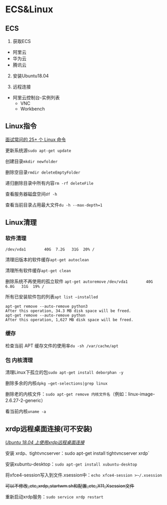 # ECS&Linux

## ECS

1. 获取ECS
* 阿里云
* 华为云
* 腾讯云

2. 安装Ubuntu18.04

3. 远程连接
* 阿里云控制台-实例列表
	* VNC  
	* Workbench

## Linux指令

[面试常问的 25+ 个 Linux 命令](http://mp.weixin.qq.com/s?__biz=MzU3NDgxMzI0Mw==&mid=2247484311&idx=2&sn=5ee5aa73a71b00503c8712cebcf24219&chksm=fd2de6c3ca5a6fd5a36b1024f4e93faf0810f2312a9817063198e758bbe6687dbb33bacb539a&mpshare=1&scene=1&srcid=&sharer_sharetime=1585092574637&sharer_shareid=96c4a266066ac094d370df9ca62a44e8#rd)


更新系统源`sudo apt-get update`

创建目录`mkdir newfolder`

删除空目录`rmdir deleteEmptyFolder`

递归删除目录中所有内容`rm -rf deleteFile`

查看服务器磁盘空间`df -h`

查看当前目录占用最大文件`du -h --max-depth=1`

## Linux清理
### 软件清理
`/dev/vda1        40G  7.2G   31G  20% /`

清理旧版本的软件缓存`apt-get autoclean`

清理所有软件缓存`apt-get clean`

删除系统不再使用的孤立软件 `apt-get autoremove`
`/dev/vda1        40G  6.8G   31G  19% /`

所有已安装软件包的列表`apt list —installed`

```
apt-get remove --auto-remove python3
After this operation, 34.3 MB disk space will be freed.
apt-get remove --auto-remove python
After this operation, 1,627 MB disk space will be freed.
```

### 缓存
检查当前 APT 缓存文件的使用率`du -sh /var/cache/apt`

### 包 内核清理

清理Linux下孤立的包`sudo apt-get install deborphan -y`

删除多余的内核`dpkg —get-selections|grep linux`

删除老的内核文件：`sudo apt-get remove 内核文件名`（例如：linux-image-2.6.27-2-generic）

看当前内核`uname -a`

## xrdp远程桌面连接(可不安装)
[*Ubuntu 18.04 上使用xrdp远程桌面连接*](https://blog.csdn.net/qq_25556149/article/details/82216190)

安装 xrdp、tightvncserver：sudo apt-get install tightvncserver xrdp`

安装xubuntu-desktop：`sudo apt-get install xubuntu-desktop`

将xfce4-session写入到文件.xsession中：`echo xfce4-session >~/.xsession`

~~可以不修改_etc_xrdp_startwm.sh和配置_etc_X11_Xsession文件~~

重新启动xrdp服务：`sudo service xrdp restart`
